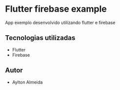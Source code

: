 # Flutter firebase example
App exemplo desenvolvido utilizando flutter e firebase

## Tecnologias utilizadas

* Flutter
* Firebase

## Autor

* Aylton Almeida
